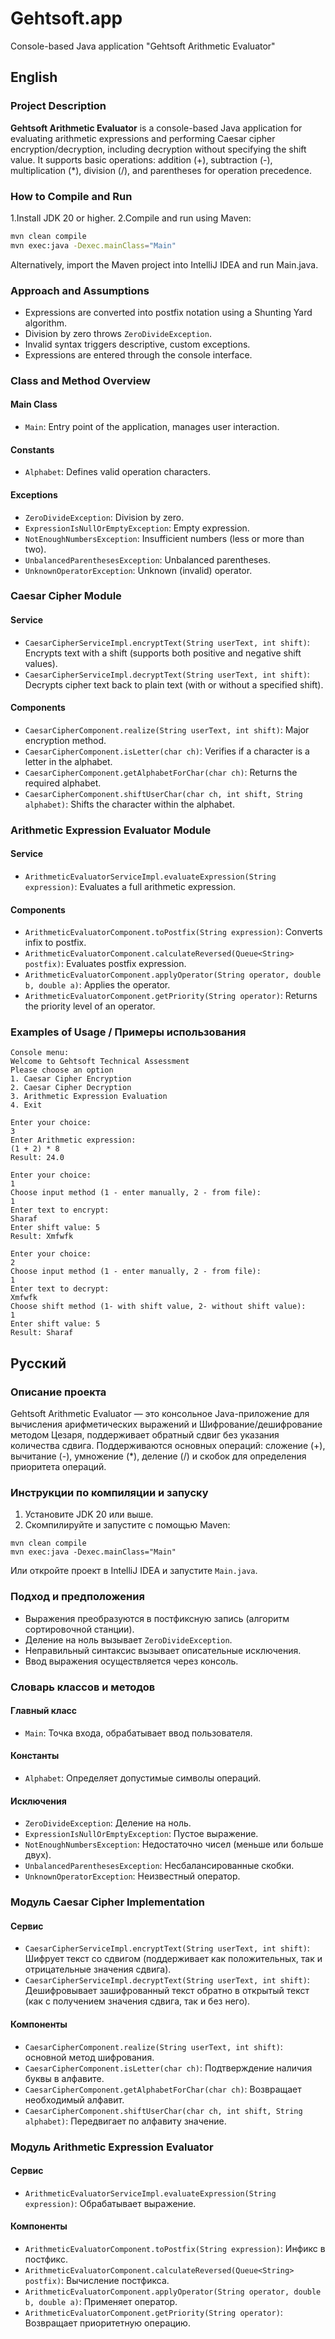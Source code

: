 # Gehtsoft.app
Console-based Java application "Gehtsoft Arithmetic Evaluator"

## English

### Project Description
**Gehtsoft Arithmetic Evaluator** is a console-based Java application for evaluating arithmetic expressions 
and performing Caesar cipher encryption/decryption, including decryption without specifying the shift value. 
It supports basic operations: addition (+), subtraction (-), multiplication (*), division (/), 
and parentheses for operation precedence.

### How to Compile and Run
1.Install JDK 20 or higher.
2.Compile and run using Maven:
```bash
mvn clean compile
mvn exec:java -Dexec.mainClass="Main"
```
Alternatively, import the Maven project into IntelliJ IDEA and run Main.java.

### Approach and Assumptions
- Expressions are converted into postfix notation using a Shunting Yard algorithm.
- Division by zero throws `ZeroDivideException`.
- Invalid syntax triggers descriptive, custom exceptions.
- Expressions are entered through the console interface.

### Class and Method Overview

#### Main Class
- `Main`: Entry point of the application, manages user interaction.

#### Constants
- `Alphabet`: Defines valid operation characters.

#### Exceptions
- `ZeroDivideException`: Division by zero.
- `ExpressionIsNullOrEmptyException`: Empty expression.
- `NotEnoughNumbersException`: Insufficient numbers (less or more than two).
- `UnbalancedParenthesesException`: Unbalanced parentheses.
- `UnknownOperatorException`: Unknown (invalid) operator.

### Caesar Cipher Module

#### Service
- `CaesarCipherServiceImpl.encryptText(String userText, int shift)`: Encrypts text with a shift (supports both positive and negative shift values).
- `CaesarCipherServiceImpl.decryptText(String userText, int shift)`: Decrypts cipher text back to plain text (with or without a specified shift).

#### Components
- `CaesarCipherComponent.realize(String userText, int shift)`: Major encryption method.
- `CaesarCipherComponent.isLetter(char ch)`: Verifies if a character is a letter in the alphabet.
- `CaesarCipherComponent.getAlphabetForChar(char ch)`: Returns the required alphabet.
- `CaesarCipherComponent.shiftUserChar(char ch, int shift, String alphabet)`: Shifts the character within the alphabet.

### Arithmetic Expression Evaluator Module

#### Service
- `ArithmeticEvaluatorServiceImpl.evaluateExpression(String expression)`: Evaluates a full arithmetic expression.

#### Components
- `ArithmeticEvaluatorComponent.toPostfix(String expression)`: Converts infix to postfix.
- `ArithmeticEvaluatorComponent.calculateReversed(Queue<String> postfix)`: Evaluates postfix expression.
- `ArithmeticEvaluatorComponent.applyOperator(String operator, double b, double a)`: Applies the operator.
- `ArithmeticEvaluatorComponent.getPriority(String operator)`: Returns the priority level of an operator.


### Examples of Usage / Примеры использования

```
Сonsole menu:
Welcome to Gehtsoft Technical Assessment
Please choose an option
1. Caesar Cipher Encryption
2. Caesar Cipher Decryption
3. Arithmetic Expression Evaluation
4. Exit

Enter your choice: 
3
Enter Arithmetic expression:
(1 + 2) * 8
Result: 24.0
```
```
Enter your choice: 
1
Choose input method (1 - enter manually, 2 - from file): 
1
Enter text to encrypt: 
Sharaf
Enter shift value: 5
Result: Xmfwfk
```
```
Enter your choice: 
2
Choose input method (1 - enter manually, 2 - from file): 
1
Enter text to decrypt: 
Xmfwfk
Choose shift method (1- with shift value, 2- without shift value): 
1
Enter shift value: 5
Result: Sharaf
```

## Русский

### Описание проекта
Gehtsoft Arithmetic Evaluator — это консольное Java-приложение для вычисления арифметических выражений и 
Шифрование/дешифрование методом Цезаря, поддерживает обратный сдвиг без указания количества сдвига.
Поддерживаются основных операций: сложение (+), вычитание (-), умножение (*), деление (/) 
и скобок для определения приоритета операций.

### Инструкции по компиляции и запуску
1. Установите JDK 20 или выше.
2. Скомпилируйте и запустите с помощью Maven:

```
mvn clean compile
mvn exec:java -Dexec.mainClass="Main"
```

Или откройте проект в IntelliJ IDEA и запустите `Main.java`.

### Подход и предположения
- Выражения преобразуются в постфиксную запись (алгоритм сортировочной станции).
- Деление на ноль вызывает `ZeroDivideException`.
- Неправильный синтаксис вызывает описательные исключения.
- Ввод выражения осуществляется через консоль.

### Словарь классов и методов

#### Главный класс
- `Main`: Точка входа, обрабатывает ввод пользователя.

#### Константы
- `Alphabet`: Определяет допустимые символы операций.

#### Исключения
- `ZeroDivideException`: Деление на ноль.
- `ExpressionIsNullOrEmptyException`: Пустое выражение.
- `NotEnoughNumbersException`: Недостаточно чисел (меньше или больше двух).
- `UnbalancedParenthesesException`: Несбалансированные скобки.
- `UnknownOperatorException`: Неизвестный оператор.


### Модуль Caesar Cipher Implementation

#### Сервис
- `CaesarCipherServiceImpl.encryptText(String userText, int shift)`: Шифрует текст со сдвигом
(поддерживает как положительных, так и отрицательные значения сдвига).
- `CaesarCipherServiceImpl.decryptText(String userText, int shift)`: Дешифровывает зашифрованный
текст обратно в открытый текст (как с получением значения сдвига, так и без него).

#### Компоненты
- `CaesarCipherComponent.realize(String userText, int shift)`: основной метод шифрования.
- `CaesarCipherComponent.isLetter(char ch)`: Подтверждение наличия буквы в алфавите.
- `CaesarCipherComponent.getAlphabetForChar(char ch)`: Возвращает необходимый алфавит.
- `CaesarCipherComponent.shiftUserChar(char ch, int shift, String alphabet)`: Передвигает по алфавиту значение.

### Модуль Arithmetic Expression Evaluator

#### Сервис
- `ArithmeticEvaluatorServiceImpl.evaluateExpression(String expression)`: Обрабатывает выражение.

#### Компоненты
- `ArithmeticEvaluatorComponent.toPostfix(String expression)`: Инфикс в постфикс.
- `ArithmeticEvaluatorComponent.calculateReversed(Queue<String> postfix)`: Вычисление постфикса.
- `ArithmeticEvaluatorComponent.applyOperator(String operator, double b, double a)`: Применяет оператор.
- `ArithmeticEvaluatorComponent.getPriority(String operator)`: Возвращает приоритетную операцию.
